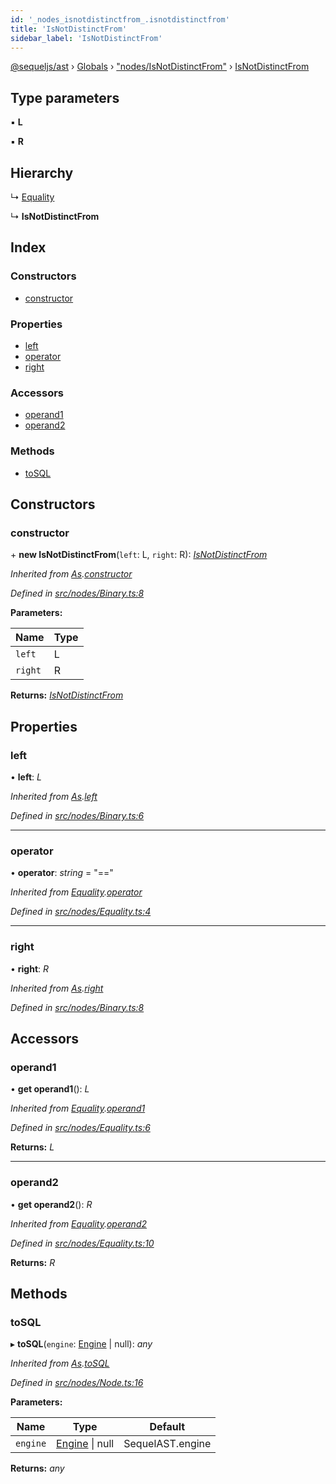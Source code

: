 ```yaml
---
id: '_nodes_isnotdistinctfrom_.isnotdistinctfrom'
title: 'IsNotDistinctFrom'
sidebar_label: 'IsNotDistinctFrom'
---
```


[@sequeljs/ast](../index.md) › [Globals](../globals.md) ›
["nodes/IsNotDistinctFrom"](../modules/_nodes_isnotdistinctfrom_.md) ›
[IsNotDistinctFrom](_nodes_isnotdistinctfrom_.isnotdistinctfrom.md)

## Type parameters

▪ **L**

▪ **R**

## Hierarchy

↳ [Equality](_nodes_equality_.equality.md)

↳ **IsNotDistinctFrom**

## Index

### Constructors

- [constructor](_nodes_isnotdistinctfrom_.isnotdistinctfrom.md#constructor)

### Properties

- [left](_nodes_isnotdistinctfrom_.isnotdistinctfrom.md#left)
- [operator](_nodes_isnotdistinctfrom_.isnotdistinctfrom.md#operator)
- [right](_nodes_isnotdistinctfrom_.isnotdistinctfrom.md#right)

### Accessors

- [operand1](_nodes_isnotdistinctfrom_.isnotdistinctfrom.md#operand1)
- [operand2](_nodes_isnotdistinctfrom_.isnotdistinctfrom.md#operand2)

### Methods

- [toSQL](_nodes_isnotdistinctfrom_.isnotdistinctfrom.md#tosql)

## Constructors

### constructor

\+ **new IsNotDistinctFrom**(`left`: L, `right`: R):
_[IsNotDistinctFrom](_nodes_isnotdistinctfrom_.isnotdistinctfrom.md)_

_Inherited from
[As](_nodes_as_.as.md).[constructor](_nodes_as_.as.md#constructor)_

_Defined in
[src/nodes/Binary.ts:8](https://github.com/sequeljs/ast/blob/aa0ef0f/src/nodes/Binary.ts#L8)_

**Parameters:**

| Name    | Type |
| ------- | ---- |
| `left`  | L    |
| `right` | R    |

**Returns:**
_[IsNotDistinctFrom](_nodes_isnotdistinctfrom_.isnotdistinctfrom.md)_

## Properties

### left

• **left**: _L_

_Inherited from [As](_nodes_as_.as.md).[left](_nodes_as_.as.md#left)_

_Defined in
[src/nodes/Binary.ts:6](https://github.com/sequeljs/ast/blob/aa0ef0f/src/nodes/Binary.ts#L6)_

---

### operator

• **operator**: _string_ = "=="

_Inherited from
[Equality](_nodes_equality_.equality.md).[operator](_nodes_equality_.equality.md#operator)_

_Defined in
[src/nodes/Equality.ts:4](https://github.com/sequeljs/ast/blob/aa0ef0f/src/nodes/Equality.ts#L4)_

---

### right

• **right**: _R_

_Inherited from [As](_nodes_as_.as.md).[right](_nodes_as_.as.md#right)_

_Defined in
[src/nodes/Binary.ts:8](https://github.com/sequeljs/ast/blob/aa0ef0f/src/nodes/Binary.ts#L8)_

## Accessors

### operand1

• **get operand1**(): _L_

_Inherited from
[Equality](_nodes_equality_.equality.md).[operand1](_nodes_equality_.equality.md#operand1)_

_Defined in
[src/nodes/Equality.ts:6](https://github.com/sequeljs/ast/blob/aa0ef0f/src/nodes/Equality.ts#L6)_

**Returns:** _L_

---

### operand2

• **get operand2**(): _R_

_Inherited from
[Equality](_nodes_equality_.equality.md).[operand2](_nodes_equality_.equality.md#operand2)_

_Defined in
[src/nodes/Equality.ts:10](https://github.com/sequeljs/ast/blob/aa0ef0f/src/nodes/Equality.ts#L10)_

**Returns:** _R_

## Methods

### toSQL

▸ **toSQL**(`engine`: [Engine](../interfaces/_interfaces_engine_.engine.md) |
null): _any_

_Inherited from [As](_nodes_as_.as.md).[toSQL](_nodes_as_.as.md#tosql)_

_Defined in
[src/nodes/Node.ts:16](https://github.com/sequeljs/ast/blob/aa0ef0f/src/nodes/Node.ts#L16)_

**Parameters:**

| Name     | Type                                                              | Default          |
| -------- | ----------------------------------------------------------------- | ---------------- |
| `engine` | [Engine](../interfaces/_interfaces_engine_.engine.md) &#124; null | SequelAST.engine |

**Returns:** _any_
